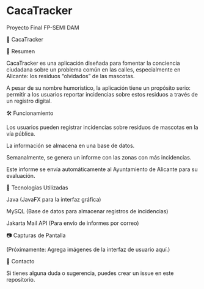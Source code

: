 # CacaTracker
Proyecto Final FP-SEMI DAM

🐶 CacaTracker

📌 Resumen

CacaTracker es una aplicación diseñada para fomentar la conciencia ciudadana sobre un problema común en las calles, especialmente en Alicante: los residuos “olvidados” de las mascotas.

A pesar de su nombre humorístico, la aplicación tiene un propósito serio: permitir a los usuarios reportar incidencias sobre estos residuos a través de un registro digital.

🛠️ Funcionamiento

Los usuarios pueden registrar incidencias sobre residuos de mascotas en la vía pública.

La información se almacena en una base de datos.

Semanalmente, se genera un informe con las zonas con más incidencias.

Este informe se envía automáticamente al Ayuntamiento de Alicante para su evaluación.

🚀 Tecnologías Utilizadas

Java (JavaFX para la interfaz gráfica)

MySQL (Base de datos para almacenar registros de incidencias)

Jakarta Mail API (Para envío de informes por correo)

📷 Capturas de Pantalla

(Próximamente: Agrega imágenes de la interfaz de usuario aquí.)

📩 Contacto

Si tienes alguna duda o sugerencia, puedes crear un issue en este repositorio.
